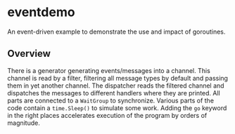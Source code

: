 # eventdemo
An event-driven example to demonstrate the use and impact of goroutines.

## Overview

There is a generator generating events/messages into a channel.  This channel is read by a filter, filtering all message types by default and passing them in yet another channel. The dispatcher reads the filtered channel and dispatches the messages to different handlers where they are printed. All parts are connected to a `WaitGroup` to synchronize.
Various parts of the code contain a `time.Sleep()` to simulate some work. Adding the `go` keyword in the right places accelerates execution of the program by orders of magnitude.
